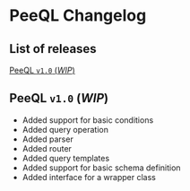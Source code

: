 # PeeQL Changelog

## List of releases
[PeeQL `v1.0` (_WIP_)](#peeql-v10-wip)

## PeeQL `v1.0` (_WIP_)
- Added support for basic conditions
- Added query operation
- Added parser
- Added router
- Added query templates
- Added support for basic schema definition
- Added interface for a wrapper class
